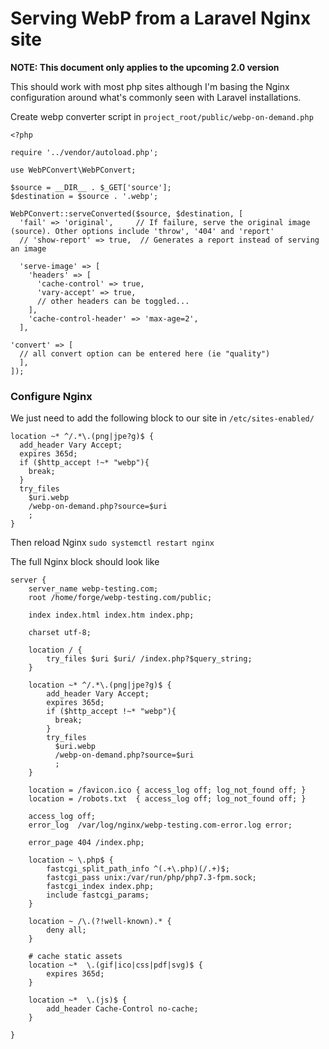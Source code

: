 # Serving WebP from a Laravel Nginx site

**NOTE: This document only applies to the upcoming 2.0 version**

This should work with most php sites although I'm basing the Nginx configuration around what's commonly seen with Laravel installations.

Create webp converter script in ```project_root/public/webp-on-demand.php```

```
<?php

require '../vendor/autoload.php';

use WebPConvert\WebPConvert;

$source = __DIR__ . $_GET['source'];
$destination = $source . '.webp';

WebPConvert::serveConverted($source, $destination, [
  'fail' => 'original',     // If failure, serve the original image (source). Other options include 'throw', '404' and 'report'
  // 'show-report' => true,  // Generates a report instead of serving an image

  'serve-image' => [
    'headers' => [
      'cache-control' => true,
      'vary-accept' => true,
      // other headers can be toggled...
    ],
    'cache-control-header' => 'max-age=2',
  ],

'convert' => [
  // all convert option can be entered here (ie "quality")
  ],
]);

```


### Configure Nginx

We just need to add the following block to our site in ```/etc/sites-enabled/```

```
location ~* ^/.*\.(png|jpe?g)$ {
  add_header Vary Accept;
  expires 365d;
  if ($http_accept !~* "webp"){
    break;
  }
  try_files
    $uri.webp
    /webp-on-demand.php?source=$uri
    ;
}
```

Then reload Nginx ```sudo systemctl restart nginx```

The full Nginx block should look like 

```
server {
    server_name webp-testing.com;
    root /home/forge/webp-testing.com/public;

    index index.html index.htm index.php;

    charset utf-8;

    location / {
        try_files $uri $uri/ /index.php?$query_string;
    }

    location ~* ^/.*\.(png|jpe?g)$ {
        add_header Vary Accept;
        expires 365d;
        if ($http_accept !~* "webp"){
          break;
        }
        try_files
          $uri.webp
          /webp-on-demand.php?source=$uri
          ;
    }

    location = /favicon.ico { access_log off; log_not_found off; }
    location = /robots.txt  { access_log off; log_not_found off; }

    access_log off;
    error_log  /var/log/nginx/webp-testing.com-error.log error;

    error_page 404 /index.php;

    location ~ \.php$ {
        fastcgi_split_path_info ^(.+\.php)(/.+)$;
        fastcgi_pass unix:/var/run/php/php7.3-fpm.sock;
        fastcgi_index index.php;
        include fastcgi_params;
    }

    location ~ /\.(?!well-known).* {
        deny all;
    }
 
    # cache static assets
    location ~*  \.(gif|ico|css|pdf|svg)$ {
        expires 365d;
    }
    
    location ~*  \.(js)$ {
        add_header Cache-Control no-cache;
    }
    
}
```
